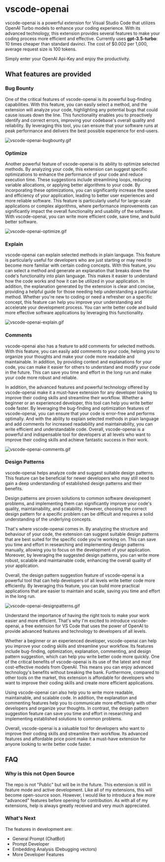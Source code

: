 # vscode-openai

vscode-openai is a powerful extension for Visual Studio Code that utilizes OpenAI Turbo models to enhance your coding experience. With its advanced technology, this extension provides several features to make your coding process more efficient and effective. Currently uses **gpt-3.5-turbo**: 10 times cheaper than standard davinci. The cost of $0.002 per 1,000, average request size is 100 tokens.

Simply enter your OpenAI Api-Key and enjoy the productivity.

## What features are provided

### Bug Bounty

One of the critical features of vscode-openai is its powerful bug-finding capabilities. With this feature, you can easily select a method, and the extension will analyze your code, highlighting any potential bugs that could cause issues down the line. This functionality enables you to proactively identify and correct errors, improving your codebase's overall quality and reliability. By leveraging this tool, you can ensure that your software runs at peak performance and delivers the best possible experience for end-users.

![vscode-openai-bugbounty.gif](images/vscode-openai-bugbounty.gif)

### Optimize

Another powerful feature of vscode-openai is its ability to optimize selected methods. By analyzing your code, this extension can suggest specific optimizations to enhance the performance of your code and reduce execution time. These suggestions include streamlining loops, reducing variable allocations, or applying better algorithms to your code. By incorporating these optimizations, you can significantly increase the speed and efficiency of your application, leading to better user experiences and more reliable software. This feature is particularly useful for large-scale applications or complex algorithms, where performance improvements can significantly impact the overall functionality and usability of the software. With vscode-openai, you can write more efficient code, save time, and build better software.

![vscode-openai-optimize.gif](images/vscode-openai-optimize.gif)

### Explain

vscode-openai can explain selected methods in plain language. This feature is particularly useful for developers who are just starting or may need to become more familiar with certain coding concepts. With this feature, you can select a method and generate an explanation that breaks down the code's functionality into plain language. This makes it easier to understand how the code works and how it can be utilized in your application. In addition, the explanation generated by the extension is clear and concise, providing a helpful guide for those needing help understanding a particular method. Whether you're new to coding or need a refresher on a specific concept, this feature can help you improve your understanding and accelerate your development process. You can write better code and build more effective software applications by leveraging this functionality.

![vscode-openai-explain.gif](images/vscode-openai-explain.gif)

### Comments

vscode-openai also has a feature to add comments for selected methods. With this feature, you can easily add comments to your code, helping you to organize your thoughts and make your code more readable and maintainable. In addition, by providing context and explanations for your code, you can make it easier for others to understand and modify your code in the future. This can save you time and effort in the long run and make your code more robust and reliable.

In addition, the advanced features and powerful technology offered by vscode-openai make it a must-have extension for any developer looking to improve their coding skills and streamline their workflow. Whether a beginner or an experienced developer, this tool can help you write better code faster. By leveraging the bug-finding and optimization features of vscode-openai, you can ensure that your code is error-free and performs optimally. And with the ability to explain selected methods in plain language and add comments for increased readability and maintainability, you can write efficient and understandable code. Overall, vscode-openai is a powerful and indispensable tool for developers at all levels who want to improve their coding skills and achieve fantastic success in their work.

![vscode-openai-comments.gif](images/vscode-openai-comments.gif)

### Design Patterns

vscode-openai helps analyze code and suggest suitable design patterns. This feature can be beneficial for newer developers who may still need to gain a deep understanding of established design patterns and their benefits.

Design patterns are proven solutions to common software development problems, and implementing them can significantly improve your code's quality, maintainability, and scalability. However, choosing the correct design pattern for a specific problem can be difficult and requires a solid understanding of the underlying concepts.

That's where vscode-openai comes in. By analyzing the structure and behaviour of your code, the extension can suggest suitable design patterns that are best suited for the specific code you're working on. This can save you time and effort in researching and implementing design patterns manually, allowing you to focus on the development of your application. Moreover, by leveraging the suggested design patterns, you can write more robust, scalable and maintainable code, enhancing the overall quality of your application.

Overall, the design pattern suggestion feature of vscode-openai is a powerful tool that can help developers of all levels write better code more efficiently. By leveraging this feature, you can build more practical applications that are easier to maintain and scale, saving you time and effort in the long run.

![vscode-openai-designpatterns.gif](images/vscode-openai-designpatterns.gif)

Understand the importance of having the right tools to make your work easier and more efficient. That's why I'm excited to introduce vscode-openai, a free extension for VS Code that uses the power of OpenAI to provide advanced features and technology to developers of all levels.

Whether a beginner or an experienced developer, vscode-openai can help you improve your coding skills and streamline your workflow. Its features include bug-finding, optimization, explanation, commenting, and design pattern suggestion, which can help you write better code more quickly.
One of the critical benefits of vscode-openai is its use of the latest and most cost-effective models from OpenAI. This means you can enjoy advanced technology's benefits without breaking the bank. Furthermore, compared to other tools on the market, this extension is affordable for developers who want to improve their coding skills and create more efficient applications.

Using vscode-openai can also help you to write more readable, maintainable, and scalable code. In addition, the explanation and commenting features help you to communicate more effectively with other developers and organize your thoughts. In contrast, the design pattern suggestion feature can save you time and effort in researching and implementing established solutions to common problems.

Overall, vscode-openai is a valuable tool for developers who want to improve their coding skills and streamline their workflow. Its advanced features and affordable price point make it a must-have extension for anyone looking to write better code faster.

## FAQ

### Why is this not Open Source

The repo is not "Public" but will be in the future. This extension is still in feature mode and active development. Like all of my extensions, this will become open-source soon. However, I would like to introduce a few more "advanced" features before opening for contribution. As with all of my extensions, help is always greatly received and very much appreciated.

### What's Next

The features in development are:

- General Prompt (ChatBot)
- Prompt Developer
- Embedding Analysis (Debugging vectors)
- More Developer Features
